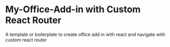 # My-Office-Add-in with Custom React Router

A template or boilerplate to create office add in with react and navigate with custom react router
